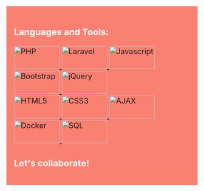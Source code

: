 <div style="background-color: salmon; padding: 20px; color: white; font-size: 20px;">

<h3 align="left">Languages and Tools:</h3>
<p align="left">
  <a href="https://www.php.net" target="_blank" rel="noreferrer">
    <img src="https://img.shields.io/badge/-PHP-777BB4?style=for-the-badge&logo=php&logoColor=white" alt="PHP" width="120" height="60"/>
  </a>
  <a href="https://laravel.com/" target="_blank" rel="noreferrer">
    <img src="https://img.shields.io/badge/-Laravel-FF2D20?style=for-the-badge&logo=laravel&logoColor=white" alt="Laravel" width="120" height="60"/>
  </a>
  <a href="https://developer.mozilla.org/en-US/docs/Web/JavaScript" target="_blank" rel="noreferrer">
    <img src="https://img.shields.io/badge/-Javascript-F7DF1E?style=for-the-badge&logo=javascript&logoColor=black" alt="Javascript" width="120" height="60"/>
  </a>
  <a href="https://getbootstrap.com" target="_blank" rel="noreferrer">
    <img src="https://img.shields.io/badge/-Bootstrap-7952B3?style=for-the-badge&logo=bootstrap&logoColor=white" alt="Bootstrap" width="120" height="60"/>
  </a>
  <a href="https://jquery.com/" target="_blank" rel="noreferrer">
    <img src="https://img.shields.io/badge/-jQuery-0769AD?style=for-the-badge&logo=jquery&logoColor=white" alt="jQuery" width="120" height="60"/>
  </a>
  <br>
  <a href="https://www.w3.org/html/" target="_blank" rel="noreferrer">
    <img src="https://img.shields.io/badge/-HTML5-E34F26?style=for-the-badge&logo=html5&logoColor=white" alt="HTML5" width="120" height="60"/>
  </a>
  <a href="https://www.w3schools.com/css/" target="_blank" rel="noreferrer">
    <img src="https://img.shields.io/badge/-CSS3-1572B6?style=for-the-badge&logo=css3&logoColor=white" alt="CSS3" width="120" height="60"/>
  </a>
  <a href="https://api.jquery.com/jquery.ajax/" target="_blank" rel="noreferrer">
    <img src="https://img.shields.io/badge/-AJAX-blue?style=for-the-badge" alt="AJAX" width="120" height="60"/>
  </a>
  <a href="https://www.docker.com/" target="_blank" rel="noreferrer">
    <img src="https://img.shields.io/badge/-Docker-2496ED?style=for-the-badge&logo=docker&logoColor=white" alt="Docker" width="120" height="60"/>
  </a>
  <a href="https://www.mysql.com/" target="_blank" rel="noreferrer">
    <img src="https://img.shields.io/badge/-SQL-4479A1?style=for-the-badge&logo=MySQL&logoColor=white" alt="SQL" width="120" height="60"/>
  </a>
</p>


### Let's collaborate!

</div>

